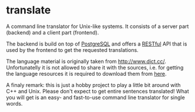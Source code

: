 # translate
A command line translator for Unix-like systems. It consists of a server part (backend) and a client part (frontend).

The backend is build on top of [PostgreSQL](http://www.postgresql.org/ ) and offers a [RESTful](http://en.wikipedia.org/wiki/Representational_state_transfer) API that is used by the frontend to get the requested translations.

The language material is originally taken from http://www.dict.cc/. Unfortunatelly it is not allowed to share it with the sources, i.e. for getting the language resources it is required to download them from [here](http://www1.dict.cc/translation_file_request.php?l=e).

A finaly remark: this is just a hobby project to play a little bit around with C++ and Unix. Please don't expect to get entire sentences translated! What you will get is an easy- and fast-to-use command line translator for single words.
